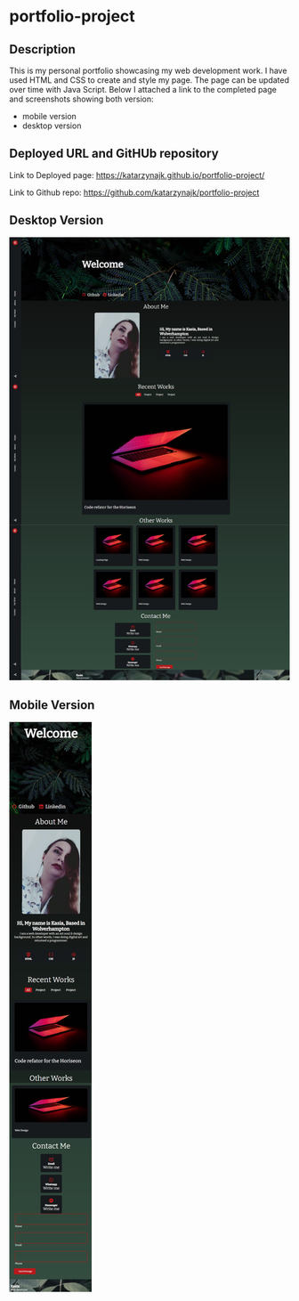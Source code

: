 # portfolio-project

## Description

This is my personal portfolio showcasing my web development work.
I have used HTML and CSS to create and style my page.
The page can be updated over time with Java Script.
Below I attached a link to the completed page and screenshots showing both version:

- mobile version
- desktop version

## Deployed URL and GitHUb repository

Link to Deployed page: https://katarzynajk.github.io/portfolio-project/

Link to Github repo: https://github.com/katarzynajk/portfolio-project

## Desktop Version

![desktop version](./assets/images/main-page.jpg)

## Mobile Version

![desktop version](./assets/images/mobile-version.jpg)
